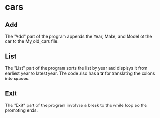 # cars

## Add
The "Add" part of the program appends the Year, Make, and Model of the car to the My_old_cars file. 

## List
The "List" part of the program sorts the list by year and displays it from earliest year to latest year. The code also has a **tr** for translating the colons into spaces.

## Exit
The "Exit" part of the program involves a break to the while loop so the prompting ends. 
